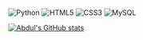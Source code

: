 ### 
![Python](https://img.shields.io/badge/python-000000?style=for-the-badge&logo=python&logoColor=#0c1014) ![HTML5](https://img.shields.io/badge/html5-000000?style=for-the-badge&logo=html5&logoColor=#0c1014) ![CSS3](https://img.shields.io/badge/css3-000000?style=for-the-badge&logo=css3&logoColor=#0c1014) ![MySQL](https://img.shields.io/badge/mysql-000000?style=for-the-badge&logo=mysql&logoColor=FFFFFF)


[![Abdul's GitHub stats](https://github-readme-stats.vercel.app/api?username=Halirua&theme=gotham&)](https://github.com/anuraghazra/github-readme-stats)



<!--
**


Here are some ideas to get you started:

- 🔭 I’m currently working on ...
- 🌱 I’m currently learning ...
- 👯 I’m looking to collaborate on ...
- 🤔 I’m looking for help with ...
- 💬 Ask me about ...
- 📫 How to reach me: ...
- 😄 Pronouns: ...
- ⚡ Fun fact: ...
-->
